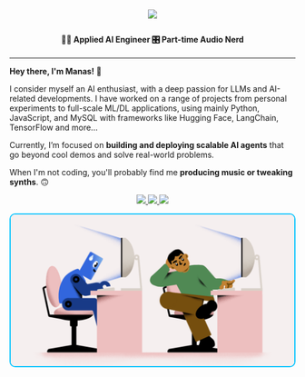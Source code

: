 <h1 align="center">
  <img src="https://readme-typing-svg.herokuapp.com?font=Fira+Code&size=35&pause=500&color=00c3ff&center=true&vCenter=true&width=450&lines=Manas+Karra" />
</h1>

<h4 align="center">
<b> 👨‍💻  Applied AI Engineer  🎛  Part-time Audio Nerd </b> 
</h4>
  
---

**Hey there, I'm Manas!** 👋

I consider myself an AI enthusiast, with a deep passion for LLMs and AI-related developments. I have worked on a range of projects from personal experiments to full-scale ML/DL applications, using mainly Python, JavaScript, and MySQL with frameworks like Hugging Face, LangChain, TensorFlow and more...

Currently, I’m focused on **building and deploying scalable AI agents** that go beyond cool demos and solve real-world problems.  

When I'm not coding, you'll probably find me **producing music or tweaking synths**. 🙃   

<p align="center">
  <a href="https://linkedin.com/in/manas-karra" target="_blank">
    <img src="https://img.shields.io/badge/LinkedIn-0A66C2?style=for-the-badge&logo=linkedin&logoColor=white" />
  </a>
    <a href="https://www.instagram.com/sledg3r" target="_blank">
    <img src="https://img.shields.io/badge/Instagram-E4405F?style=for-the-badge&logo=instagram&logoColor=white" />
  </a>
  <a href="https://www.youtube.com/@sledg3r" target="_blank">
    <img src="https://img.shields.io/badge/YouTube-FF0000?style=for-the-badge&logo=youtube&logoColor=white" />
  </a>
</p>

<p align="center">
  <img src="1732271587_The-Prompt-GIF-Instagram-co-founder-backs-startup-helping-devs-fend-off-AI-1200x640-1.gif" width="500" style="border-radius: 10px; border: 2px solid #00c3ff;" />
</p>

